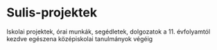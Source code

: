 # Sulis-projektek
Iskolai projektek, órai munkák, segédletek, dolgozatok a 11. évfolyamtól kezdve egészena középiskolai tanulmányok végéig
